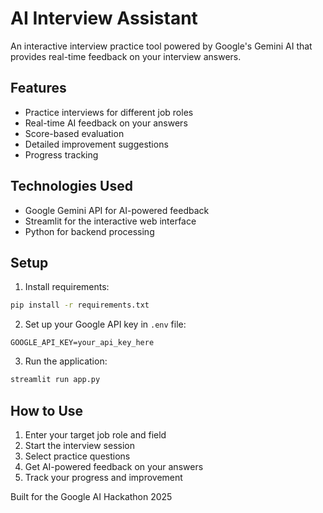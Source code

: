 # AI Interview Assistant

An interactive interview practice tool powered by Google's Gemini AI that provides real-time feedback on your interview answers.

## Features
- Practice interviews for different job roles
- Real-time AI feedback on your answers
- Score-based evaluation
- Detailed improvement suggestions
- Progress tracking

## Technologies Used
- Google Gemini API for AI-powered feedback
- Streamlit for the interactive web interface
- Python for backend processing

## Setup
1. Install requirements:
```bash
pip install -r requirements.txt
```

2. Set up your Google API key in `.env` file:
```
GOOGLE_API_KEY=your_api_key_here
```

3. Run the application:
```bash
streamlit run app.py
```

## How to Use
1. Enter your target job role and field
2. Start the interview session
3. Select practice questions
4. Get AI-powered feedback on your answers
5. Track your progress and improvement

Built for the Google AI Hackathon 2025
